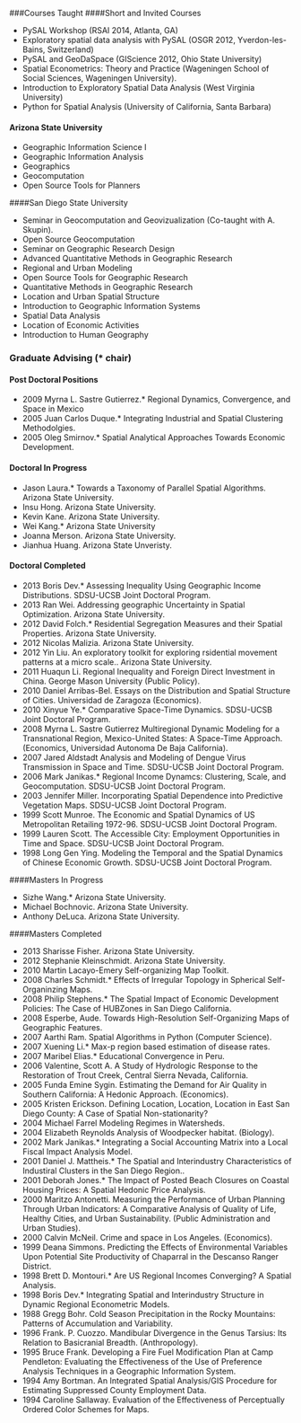 
###Courses Taught
####Short and Invited Courses
- PySAL Workshop (RSAI 2014, Atlanta, GA)
- Exploratory spatial data analysis with PySAL (OSGR 2012, Yverdon-les-Bains, Switzerland)
- PySAL and GeoDaSpace (GIScience 2012, Ohio State University)
- Spatial Econometrics: Theory and Practice (Wageningen School of Social
   Sciences, Wageningen University).
- Introduction to Exploratory Spatial Data Analysis (West Virginia
   University)
- Python for Spatial Analysis (University of California, Santa Barbara)

#### Arizona State University
- Geographic Information Science I
- Geographic Information Analysis
- Geographics
- Geocomputation
- Open Source Tools for Planners

####San Diego State University
-  Seminar in Geocomputation and Geovizualization (Co-taught with A.
      Skupin). 
-  Open Source Geocomputation
-  Seminar on Geographic Research Design
-  Advanced Quantitative Methods in Geographic Research
-  Regional and Urban Modeling
-  Open Source Tools for Geographic Research
-  Quantitative Methods in Geographic Research
-  Location and Urban Spatial Structure
-  Introduction to Geographic Information Systems
-  Spatial Data Analysis
-  Location of Economic Activities
-  Introduction to Human Geography

### Graduate Advising (* chair)
#### Post Doctoral Positions
- 2009 Myrna L. Sastre Gutierrez.* Regional Dynamics,
  Convergence, and Space in Mexico
- 2005 Juan Carlos Duque.* Integrating Industrial and Spatial
  Clustering Methodolgies.
- 2005 Oleg Smirnov.* Spatial Analytical Approaches Towards
  Economic Development.

#### Doctoral In Progress
- Jason Laura.* Towards a Taxonomy of Parallel Spatial
   Algorithms. Arizona State University.
- Insu Hong. Arizona State University.
- Kevin Kane. Arizona State University.
- Wei Kang.* Arizona State University
- Joanna Merson. Arizona State University.
- Jianhua Huang. Arizona State Unveristy.

#### Doctoral Completed

- 2013 Boris Dev.* Assessing Inequality Using Geographic
  Income Distributions. SDSU-UCSB Joint Doctoral Program.
- 2013 Ran Wei. Addressing geographic Uncertainty in Spatial
  Optimization. Arizona State University.
- 2012 David Folch.* Residential Segregation Measures and their
  Spatial Properties. Arizona State University.
- 2012 Nicolas Malizia. Arizona State University.
- 2012 Yin Liu. An exploratory toolkit for exploring
  rsidential movement patterns at a micro scale.. Arizona State
  University.
- 2011 Huaqun Li. Regional Inequality and Foreign Direct Investment in
  China. George Mason University (Public Policy).
- 2010 Daniel Arribas-Bel. Essays on the Distribution and Spatial
   Structure of Cities. Universidad de Zaragoza (Economics).
- 2010 Xinyue Ye.* Comparative Space-Time Dynamics.
   SDSU-UCSB Joint Doctoral Program.
- 2008 Myrna L. Sastre Gutierrez Multiregional Dynamic Modeling for
   a Transnational Region, Mexico-United States: A Space-Time Approach.
   (Economics, Universidad Autonoma De Baja California).
- 2007 Jared Aldstadt Analysis and Modeling of Dengue Virus Transmission
   in Space and Time. SDSU-UCSB Joint Doctoral Program.
- 2006 Mark Janikas.* Regional Income Dynamcs: Clustering,
	 Scale, and Geocomputation. SDSU-UCSB Joint Doctoral Program.
- 2003 Jennifer Miller. Incorporating Spatial Dependence into
	 Predictive Vegetation Maps. SDSU-UCSB Joint Doctoral Program.
- 1999 Scott Munroe. The Economic and Spatial Dynamics of US
	 Metropolitan Retailing 1972-96. SDSU-UCSB Joint Doctoral Program.
- 1999 Lauren Scott. The Accessible City: Employment Opportunities
	 in Time and Space. SDSU-UCSB Joint Doctoral Program.
- 1998 Long Gen Ying. Modeling the Temporal and the Spatial
	 Dynamics of Chinese Economic Growth. SDSU-UCSB Joint Doctoral Program.

####Masters In Progress
- Sizhe Wang.* Arizona State University.
- Michael Bochnovic. Arizona State University.
- Anthony DeLuca. Arizona State University.

####Masters Completed
- 2013 Sharisse Fisher. Arizona State University.
- 2012 Stephanie Kleinschmidt. Arizona State University.
- 2010 Martin Lacayo-Emery Self-organizing Map Toolkit.
- 2008 Charles Schmidt.* Effects of Irregular Topology in Spherical
   Self-Organinzing Maps.
- 2008 Philip Stephens.* The Spatial Impact of Economic Development
   Policies: The Case of HUBZones in San Diego California.
- 2008   Esperbe, Aude. Towards High-Resolution Self-Organizing
   Maps of Geographic Features. 
- 2007 Aarthi Ram. Spatial Algorithms in Python (Computer Science).
- 2007 Xuening Li.* Max-p region based estimation of disease
   rates.
- 2007 Maribel Elias.* Educational Convergence in Peru.
- 2006 Valentine, Scott A. A Study of Hydrologic Response to the
   Restoration of Trout Creek, Central Sierra Nevada, California.
- 2005 Funda Emine Sygin. Estimating the Demand for Air Quality in
  Southern California: A Hedonic Approach. (Economics).
- 2005 Kristen Erickson. Defining Location, Location, Location in East
   San Diego  County: A Case of Spatial Non-stationarity? 
- 2004   Michael Farrel Modeling Regimes in Watersheds. 
- 2004   Elizabeth Reynolds Analysis of Woodpecker habitat. (Biology). 
- 2002  Mark Janikas.* Integrating a Social Accounting Matrix into
	a Local Fiscal Impact Analysis Model. 
- 2001  Daniel J. Mattheis.* The Spatial and Interindustry
	Characteristics of Industiral Clusters in the San Diego Region.. 
- 2001  Deborah
Jones.* The Impact of Posted Beach Closures on Coastal Housing
Prices: A Spatial Hedonic Price Analysis.
- 2000 Maritzo Antonetti. Measuring the Performance of Urban
	Planning Through Urban Indicators: A Comparative Analysis of Quality
	of Life, Healthy Cities, and Urban Sustainability.  (Public
	Administration and Urban Studies). 
- 2000 Calvin McNeil. Crime and space in Los Angeles.
	(Economics). 
- 1999 Deana Simmons. Predicting the Effects of Environmental
	Variables Upon Potential Site Productivity of Chaparral in the
	Descanso Ranger District. 
- 1998  Brett D.  Montouri.* Are US Regional Incomes Converging? A
	Spatial Analysis.
- 1998  Boris Dev.* Integrating Spatial and Interindustry Structure
	in Dynamic Regional Econometric Models.
- 1988 Gregg Bohr. Cold Season Precipitation in the Rocky
	Mountains: Patterns of Accumulation and Variability.
- 1996 Frank.  P. Cuozzo. Mandibular Divergence in the Genus
	Tarsius: Its Relation to Basicranial Breadth. (Anthropology). 
- 1995 Bruce Frank. Developing a Fire Fuel Modification Plan at
	Camp Pendleton: Evaluating the Effectiveness of the Use of Preference
	Analysis Techniques in a Geographic Information System.
- 1994 Amy Bortman.  An Integrated Spatial Analysis/GIS Procedure
	for Estimating Suppressed County Employment Data.
- 1994 Caroline Sallaway.  Evaluation of the Effectiveness of
	Perceptually Ordered Color Schemes for Maps.


